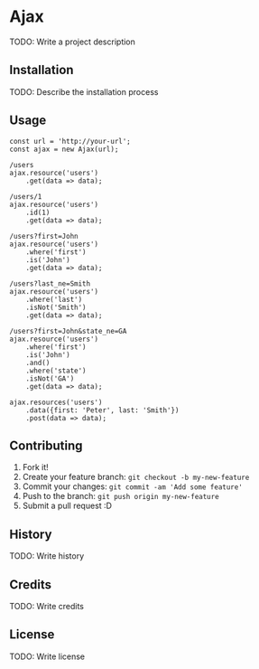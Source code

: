# Ajax

TODO: Write a project description

## Installation

TODO: Describe the installation process

## Usage

```
const url = 'http://your-url';
const ajax = new Ajax(url);

/users
ajax.resource('users')
	.get(data => data);

/users/1
ajax.resource('users')
	.id(1)
	.get(data => data);

/users?first=John
ajax.resource('users')
	.where('first')
	.is('John')
	.get(data => data);

/users?last_ne=Smith
ajax.resource('users')
	.where('last')
	.isNot('Smith')
	.get(data => data);

/users?first=John&state_ne=GA
ajax.resource('users')
	.where('first')
	.is('John')
	.and()
	.where('state')
	.isNot('GA')
	.get(data => data);

ajax.resources('users')
	.data({first: 'Peter', last: 'Smith'})
	.post(data => data);
```

## Contributing

1. Fork it!
2. Create your feature branch: `git checkout -b my-new-feature`
3. Commit your changes: `git commit -am 'Add some feature'`
4. Push to the branch: `git push origin my-new-feature`
5. Submit a pull request :D

## History

TODO: Write history

## Credits

TODO: Write credits

## License

TODO: Write license
